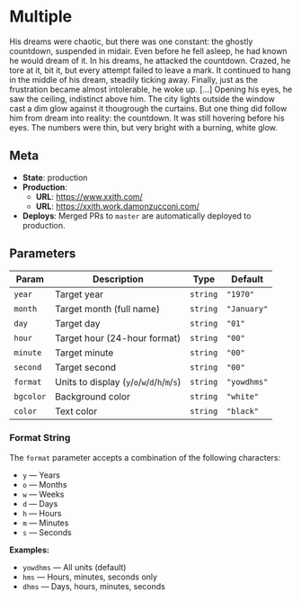 # Multiple

His dreams were chaotic, but there was one constant: the ghostly countdown, suspended in midair. Even before he fell asleep, he had known he would dream of it. In his dreams, he attacked the countdown. Crazed, he tore at it, bit it, but every attempt failed to leave a mark. It continued to hang in the middle of his dream, steadily ticking away. Finally, just as the frustration became almost intolerable, he woke up. [...] Opening his eyes, he saw the ceiling, indistinct above him. The city lights outside the window cast a dim glow against it thougrough the curtains. But one thing did follow him from dream into reality: the countdown. It was still hovering before his eyes. The numbers were thin, but very bright with a burning, white glow.

## Meta

- **State**: production
- **Production**:
  - **URL**: https://www.xxith.com/
  - **URL**: https://xxith.work.damonzucconi.com/
- **Deploys**: Merged PRs to `master` are automatically deployed to production.

## Parameters

| Param     | Description                                    | Type     | Default     |
| --------- | ---------------------------------------------- | -------- | ----------- |
| `year`    | Target year                                    | `string` | `"1970"`    |
| `month`   | Target month (full name)                       | `string` | `"January"` |
| `day`     | Target day                                     | `string` | `"01"`      |
| `hour`    | Target hour (24-hour format)                   | `string` | `"00"`      |
| `minute`  | Target minute                                  | `string` | `"00"`      |
| `second`  | Target second                                  | `string` | `"00"`      |
| `format`  | Units to display (`y`/`o`/`w`/`d`/`h`/`m`/`s`) | `string` | `"yowdhms"` |
| `bgcolor` | Background color                               | `string` | `"white"`   |
| `color`   | Text color                                     | `string` | `"black"`   |

### Format String

The `format` parameter accepts a combination of the following characters:

- `y` — Years
- `o` — Months
- `w` — Weeks
- `d` — Days
- `h` — Hours
- `m` — Minutes
- `s` — Seconds

**Examples:**

- `yowdhms` — All units (default)
- `hms` — Hours, minutes, seconds only
- `dhms` — Days, hours, minutes, seconds
